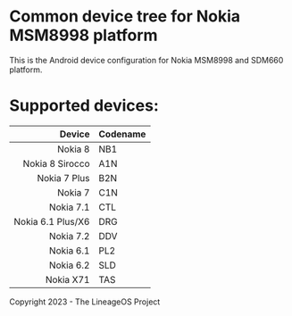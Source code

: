 # Common device tree for Nokia MSM8998 platform

This is the Android device configuration for Nokia MSM8998 and SDM660 platform.

# Supported devices:

| Device                   | Codename |
| ------------------------:|:-------- |
| Nokia 8                  | NB1      |
| Nokia 8 Sirocco          | A1N      |
| Nokia 7 Plus             | B2N      |
| Nokia 7                  | C1N      |
| Nokia 7.1                | CTL      |
| Nokia 6.1 Plus/X6        | DRG      |
| Nokia 7.2                | DDV      |
| Nokia 6.1                | PL2      |
| Nokia 6.2                | SLD      |
| Nokia X71                | TAS      |

Copyright 2023 - The LineageOS Project


